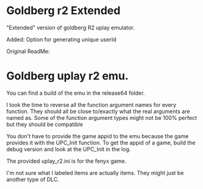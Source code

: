 # Goldberg r2 Extended
"Extended" version of goldberg R2 uplay emulator.

Added:
Option for generating unique userId

Original ReadMe:
# Goldberg uplay r2 emu.

You can find a build of the emu in the release64 folder.

I took the time to reverse all the function argument names for every function. They should all be close to/exactly what the real arguments are named as. Some of the function argument types might not be 100% perfect but they should be compatible

You don't have to provide the game appid to the emu because the game provides it with the UPC_Init function. To get the appid of a game, build the debug version and look at the UPC_Init in the log.

The provided uplay_r2.ini is for the fenyx game.

I'm not sure what I labeled items are actually items. They might just be another type of DLC.
